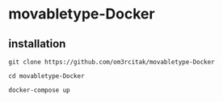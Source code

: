# movabletype-Docker

## installation

`git clone https://github.com/om3rcitak/movabletype-Docker`

`cd movabletype-Docker`

`docker-compose up`
